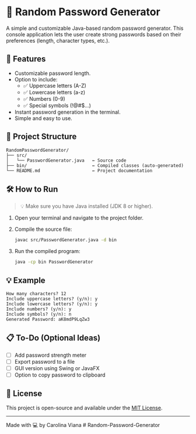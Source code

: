 # 🔐 Random Password Generator

A simple and customizable Java-based random password generator. This console application lets the user create strong passwords based on their preferences (length, character types, etc.).

## 🚀 Features

- Customizable password length.
- Option to include:
  - ✅ Uppercase letters (A-Z)
  - ✅ Lowercase letters (a-z)
  - ✅ Numbers (0-9)
  - ✅ Special symbols (!@#$...)
- Instant password generation in the terminal.
- Simple and easy to use.

## 📂 Project Structure

```
RandomPasswordGenerator/
├── src/
│   └── PasswordGenerator.java   ← Source code
├── bin/                         ← Compiled classes (auto-generated)
└── README.md                    ← Project documentation
```

## 🛠️ How to Run

> 💡 Make sure you have Java installed (JDK 8 or higher).

1. Open your terminal and navigate to the project folder.

2. Compile the source file:
   ```bash
   javac src/PasswordGenerator.java -d bin
   ```

3. Run the compiled program:
   ```bash
   java -cp bin PasswordGenerator
   ```

## 💡 Example

```
How many characters? 12
Include uppercase letters? (y/n): y
Include lowercase letters? (y/n): y
Include numbers? (y/n): y
Include symbols? (y/n): n
Generated Password: aK8mdP9LqZw3
```

## 📋 To-Do (Optional Ideas)

- [ ] Add password strength meter
- [ ] Export password to a file
- [ ] GUI version using Swing or JavaFX
- [ ] Option to copy password to clipboard

## 📄 License

This project is open-source and available under the [MIT License](https://opensource.org/licenses/MIT).

---

Made with 💻 by Carolina Viana
#   R a n d o m - P a s s w o r d - G e n e r a t o r  
 